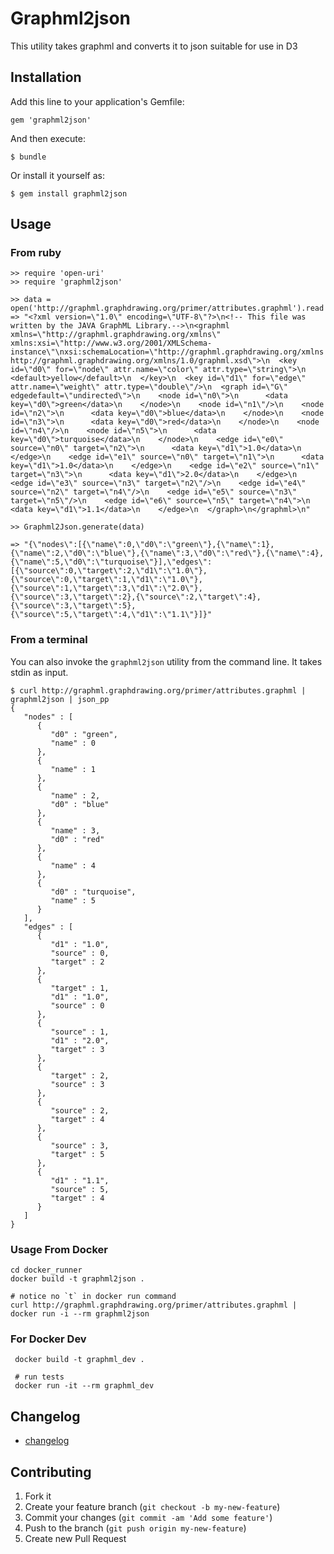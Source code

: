 # Graphml2json

This utility takes graphml and converts it to json suitable for use in D3

## Installation

Add this line to your application's Gemfile:

    gem 'graphml2json'

And then execute:

    $ bundle

Or install it yourself as:

    $ gem install graphml2json

## Usage

### From ruby
```
>> require 'open-uri'
>> require 'graphml2json'

>> data = open('http://graphml.graphdrawing.org/primer/attributes.graphml').read
=> "<?xml version=\"1.0\" encoding=\"UTF-8\"?>\n<!-- This file was written by the JAVA GraphML Library.-->\n<graphml xmlns=\"http://graphml.graphdrawing.org/xmlns\"  xmlns:xsi=\"http://www.w3.org/2001/XMLSchema-instance\"\nxsi:schemaLocation=\"http://graphml.graphdrawing.org/xmlns http://graphml.graphdrawing.org/xmlns/1.0/graphml.xsd\">\n  <key id=\"d0\" for=\"node\" attr.name=\"color\" attr.type=\"string\">\n    <default>yellow</default>\n  </key>\n  <key id=\"d1\" for=\"edge\" attr.name=\"weight\" attr.type=\"double\"/>\n  <graph id=\"G\" edgedefault=\"undirected\">\n    <node id=\"n0\">\n      <data key=\"d0\">green</data>\n    </node>\n    <node id=\"n1\"/>\n    <node id=\"n2\">\n      <data key=\"d0\">blue</data>\n    </node>\n    <node id=\"n3\">\n      <data key=\"d0\">red</data>\n    </node>\n    <node id=\"n4\"/>\n    <node id=\"n5\">\n      <data key=\"d0\">turquoise</data>\n    </node>\n    <edge id=\"e0\" source=\"n0\" target=\"n2\">\n      <data key=\"d1\">1.0</data>\n    </edge>\n    <edge id=\"e1\" source=\"n0\" target=\"n1\">\n      <data key=\"d1\">1.0</data>\n    </edge>\n    <edge id=\"e2\" source=\"n1\" target=\"n3\">\n      <data key=\"d1\">2.0</data>\n    </edge>\n    <edge id=\"e3\" source=\"n3\" target=\"n2\"/>\n    <edge id=\"e4\" source=\"n2\" target=\"n4\"/>\n    <edge id=\"e5\" source=\"n3\" target=\"n5\"/>\n    <edge id=\"e6\" source=\"n5\" target=\"n4\">\n      <data key=\"d1\">1.1</data>\n    </edge>\n  </graph>\n</graphml>\n"

>> Graphml2Json.generate(data)

=> "{\"nodes\":[{\"name\":0,\"d0\":\"green\"},{\"name\":1},{\"name\":2,\"d0\":\"blue\"},{\"name\":3,\"d0\":\"red\"},{\"name\":4},{\"name\":5,\"d0\":\"turquoise\"}],\"edges\":[{\"source\":0,\"target\":2,\"d1\":\"1.0\"},{\"source\":0,\"target\":1,\"d1\":\"1.0\"},{\"source\":1,\"target\":3,\"d1\":\"2.0\"},{\"source\":3,\"target\":2},{\"source\":2,\"target\":4},{\"source\":3,\"target\":5},{\"source\":5,\"target\":4,\"d1\":\"1.1\"}]}"
```

### From a terminal

You can also invoke the `graphml2json` utility from the command line. It takes stdin as input.

```
$ curl http://graphml.graphdrawing.org/primer/attributes.graphml | graphml2json | json_pp
{
   "nodes" : [
      {
         "d0" : "green",
         "name" : 0
      },
      {
         "name" : 1
      },
      {
         "name" : 2,
         "d0" : "blue"
      },
      {
         "name" : 3,
         "d0" : "red"
      },
      {
         "name" : 4
      },
      {
         "d0" : "turquoise",
         "name" : 5
      }
   ],
   "edges" : [
      {
         "d1" : "1.0",
         "source" : 0,
         "target" : 2
      },
      {
         "target" : 1,
         "d1" : "1.0",
         "source" : 0
      },
      {
         "source" : 1,
         "d1" : "2.0",
         "target" : 3
      },
      {
         "target" : 2,
         "source" : 3
      },
      {
         "source" : 2,
         "target" : 4
      },
      {
         "source" : 3,
         "target" : 5
      },
      {
         "d1" : "1.1",
         "source" : 5,
         "target" : 4
      }
   ]
}

```

### Usage From Docker

    cd docker_runner
    docker build -t graphml2json .

    # notice no `t` in docker run command
    curl http://graphml.graphdrawing.org/primer/attributes.graphml | docker run -i --rm graphml2json

### For Docker Dev

     docker build -t graphml_dev .

     # run tests
     docker run -it --rm graphml_dev

## Changelog

* [changelog](https://github.com/gregors/graphml2json/blob/master/CHANGELOG.md)

## Contributing

1. Fork it
2. Create your feature branch (`git checkout -b my-new-feature`)
3. Commit your changes (`git commit -am 'Add some feature'`)
4. Push to the branch (`git push origin my-new-feature`)
5. Create new Pull Request
